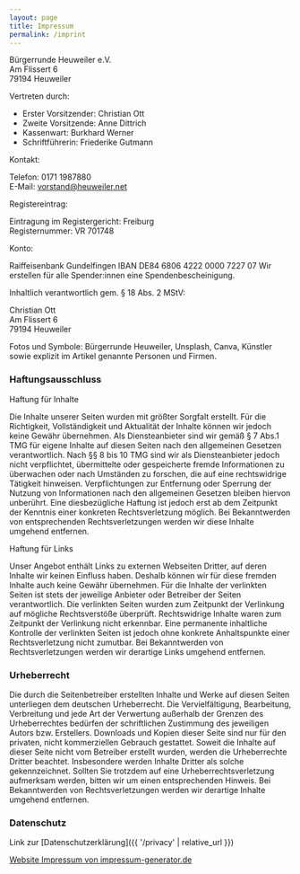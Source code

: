 ```yaml
---
layout: page
title: Impressum
permalink: /imprint
---
```

Bürgerrunde Heuweiler e.V.  
Am Flissert 6  
79194 Heuweiler   

Vertreten durch: 

* Erster Vorsitzender: Christian Ott
* Zweite Vorsitzende: Anne Dittrich
* Kassenwart: Burkhard Werner
* Schriftführerin: Friederike Gutmann

Kontakt: 

Telefon: 0171 1987880  
E-Mail: vorstand@heuweiler.net

Registereintrag: 

Eintragung im Registergericht: Freiburg  
Registernummer: VR 701748

Konto: 

Raiffeisenbank Gundelfingen
IBAN DE84 6806 4222 0000 7227 07
Wir erstellen für alle Spender:innen eine Spendenbescheinigung.

Inhaltlich verantwortlich gem. § 18 Abs. 2 MStV:

Christian Ott  
Am Flissert 6  
79194 Heuweiler

Fotos und Symbole: Bürgerrunde Heuweiler, Unsplash, Canva, Künstler sowie explizit im Artikel genannte Personen und Firmen.

### Haftungsausschluss

Haftung für Inhalte

Die Inhalte unserer Seiten wurden mit größter Sorgfalt erstellt. Für die Richtigkeit, Vollständigkeit und Aktualität der Inhalte können wir jedoch keine Gewähr übernehmen. Als Diensteanbieter sind wir gemäß § 7 Abs.1 TMG für eigene Inhalte auf diesen Seiten nach den allgemeinen Gesetzen verantwortlich. Nach §§ 8 bis 10 TMG sind wir als Diensteanbieter jedoch nicht verpflichtet, übermittelte oder gespeicherte fremde Informationen zu überwachen oder nach Umständen zu forschen, die auf eine rechtswidrige Tätigkeit hinweisen. Verpflichtungen zur Entfernung oder Sperrung der Nutzung von Informationen nach den allgemeinen Gesetzen bleiben hiervon unberührt. Eine diesbezügliche Haftung ist jedoch erst ab dem Zeitpunkt der Kenntnis einer konkreten Rechtsverletzung möglich. Bei Bekanntwerden von entsprechenden Rechtsverletzungen werden wir diese Inhalte umgehend entfernen.

Haftung für Links

Unser Angebot enthält Links zu externen Webseiten Dritter, auf deren Inhalte wir keinen Einfluss haben. Deshalb können wir für diese fremden Inhalte auch keine Gewähr übernehmen. Für die Inhalte der verlinkten Seiten ist stets der jeweilige Anbieter oder Betreiber der Seiten verantwortlich. Die verlinkten Seiten wurden zum Zeitpunkt der Verlinkung auf mögliche Rechtsverstöße überprüft. Rechtswidrige Inhalte waren zum Zeitpunkt der Verlinkung nicht erkennbar. Eine permanente inhaltliche Kontrolle der verlinkten Seiten ist jedoch ohne konkrete Anhaltspunkte einer Rechtsverletzung nicht zumutbar. Bei Bekanntwerden von Rechtsverletzungen werden wir derartige Links umgehend entfernen.

### Urheberrecht

Die durch die Seitenbetreiber erstellten Inhalte und Werke auf diesen Seiten unterliegen dem deutschen Urheberrecht. Die Vervielfältigung, Bearbeitung, Verbreitung und jede Art der Verwertung außerhalb der Grenzen des Urheberrechtes bedürfen der schriftlichen Zustimmung des jeweiligen Autors bzw. Erstellers. Downloads und Kopien dieser Seite sind nur für den privaten, nicht kommerziellen Gebrauch gestattet. Soweit die Inhalte auf dieser Seite nicht vom Betreiber erstellt wurden, werden die Urheberrechte Dritter beachtet. Insbesondere werden Inhalte Dritter als solche gekennzeichnet. Sollten Sie trotzdem auf eine Urheberrechtsverletzung aufmerksam werden, bitten wir um einen entsprechenden Hinweis. Bei Bekanntwerden von Rechtsverletzungen werden wir derartige Inhalte umgehend entfernen. 

### Datenschutz

Link zur [Datenschutzerklärung]({{ '/privacy' | relative_url }})

[Website Impressum von impressum-generator.de](http://impressum-generator.de)